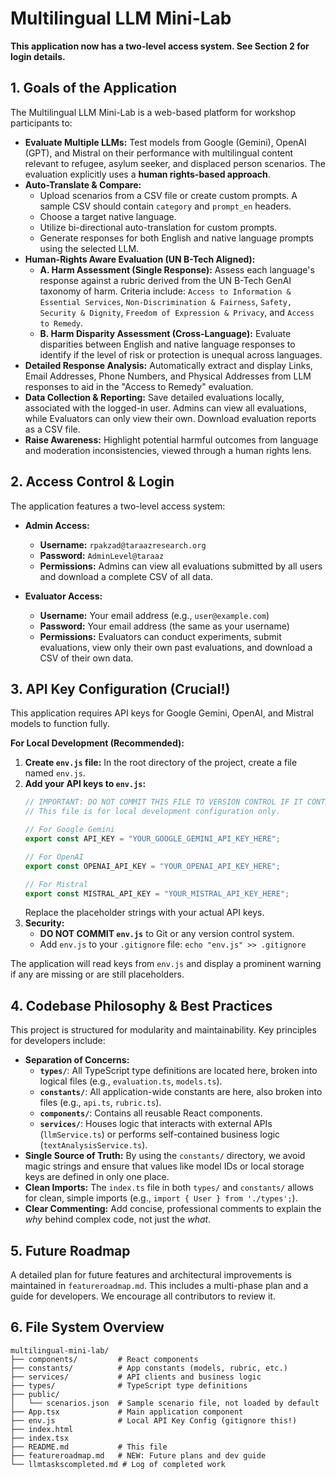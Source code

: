 # Multilingual LLM Mini-Lab

**This application now has a two-level access system. See Section 2 for login details.**

## 1. Goals of the Application

The Multilingual LLM Mini-Lab is a web-based platform for workshop participants to:

*   **Evaluate Multiple LLMs:** Test models from Google (Gemini), OpenAI (GPT), and Mistral on their performance with multilingual content relevant to refugee, asylum seeker, and displaced person scenarios. The evaluation explicitly uses a **human rights-based approach**.
*   **Auto-Translate & Compare:**
    *   Upload scenarios from a CSV file or create custom prompts. A sample CSV should contain `category` and `prompt_en` headers.
    *   Choose a target native language.
    *   Utilize bi-directional auto-translation for custom prompts.
    *   Generate responses for both English and native language prompts using the selected LLM.
*   **Human-Rights Aware Evaluation (UN B-Tech Aligned):**
    *   **A. Harm Assessment (Single Response):** Assess each language's response against a rubric derived from the UN B-Tech GenAI taxonomy of harm. Criteria include: `Access to Information & Essential Services`, `Non-Discrimination & Fairness`, `Safety, Security & Dignity`, `Freedom of Expression & Privacy`, and `Access to Remedy`.
    *   **B. Harm Disparity Assessment (Cross-Language):** Evaluate disparities between English and native language responses to identify if the level of risk or protection is unequal across languages.
*   **Detailed Response Analysis:** Automatically extract and display Links, Email Addresses, Phone Numbers, and Physical Addresses from LLM responses to aid in the "Access to Remedy" evaluation.
*   **Data Collection & Reporting:** Save detailed evaluations locally, associated with the logged-in user. Admins can view all evaluations, while Evaluators can only view their own. Download evaluation reports as a CSV file.
*   **Raise Awareness:** Highlight potential harmful outcomes from language and moderation inconsistencies, viewed through a human rights lens.

## 2. Access Control & Login

The application features a two-level access system:

*   **Admin Access:**
    *   **Username:** `rpakzad@taraazresearch.org`
    *   **Password:** `AdminLevel@taraaz`
    *   **Permissions:** Admins can view all evaluations submitted by all users and download a complete CSV of all data.

*   **Evaluator Access:**
    *   **Username:** Your email address (e.g., `user@example.com`)
    *   **Password:** Your email address (the same as your username)
    *   **Permissions:** Evaluators can conduct experiments, submit evaluations, view only their own past evaluations, and download a CSV of their own data.

## 3. API Key Configuration (Crucial!)

This application requires API keys for Google Gemini, OpenAI, and Mistral models to function fully.

**For Local Development (Recommended):**

1.  **Create `env.js` file:** In the root directory of the project, create a file named `env.js`.
2.  **Add your API keys to `env.js`:**
    ```javascript
    // IMPORTANT: DO NOT COMMIT THIS FILE TO VERSION CONTROL IF IT CONTAINS REAL API KEYS!
    // This file is for local development configuration only.

    // For Google Gemini
    export const API_KEY = "YOUR_GOOGLE_GEMINI_API_KEY_HERE";
    
    // For OpenAI
    export const OPENAI_API_KEY = "YOUR_OPENAI_API_KEY_HERE";

    // For Mistral
    export const MISTRAL_API_KEY = "YOUR_MISTRAL_API_KEY_HERE";
    ```
    Replace the placeholder strings with your actual API keys.
3.  **Security:**
    *   **DO NOT COMMIT `env.js`** to Git or any version control system.
    *   Add `env.js` to your `.gitignore` file: `echo "env.js" >> .gitignore`

The application will read keys from `env.js` and display a prominent warning if any are missing or are still placeholders.

## 4. Codebase Philosophy & Best Practices

This project is structured for modularity and maintainability. Key principles for developers include:

*   **Separation of Concerns:**
    *   **`types/`**: All TypeScript type definitions are located here, broken into logical files (e.g., `evaluation.ts`, `models.ts`).
    *   **`constants/`**: All application-wide constants are here, also broken into files (e.g., `api.ts`, `rubric.ts`).
    *   **`components/`**: Contains all reusable React components.
    *   **`services/`**: Houses logic that interacts with external APIs (`llmService.ts`) or performs self-contained business logic (`textAnalysisService.ts`).
*   **Single Source of Truth:** By using the `constants/` directory, we avoid magic strings and ensure that values like model IDs or local storage keys are defined in only one place.
*   **Clean Imports:** The `index.ts` file in both `types/` and `constants/` allows for clean, simple imports (e.g., `import { User } from './types';`).
*   **Clear Commenting:** Add concise, professional comments to explain the *why* behind complex code, not just the *what*.

## 5. Future Roadmap

A detailed plan for future features and architectural improvements is maintained in `featureroadmap.md`. This includes a multi-phase plan and a guide for developers. We encourage all contributors to review it.

## 6. File System Overview

```
multilingual-mini-lab/
├── components/         # React components
├── constants/          # App constants (models, rubric, etc.)
├── services/           # API clients and business logic
├── types/              # TypeScript type definitions
├── public/
│   └── scenarios.json  # Sample scenario file, not loaded by default
├── App.tsx             # Main application component
├── env.js              # Local API Key Config (gitignore this!)
├── index.html
├── index.tsx
├── README.md           # This file
├── featureroadmap.md   # NEW: Future plans and dev guide
└── llmtaskscompleted.md # Log of completed work
```